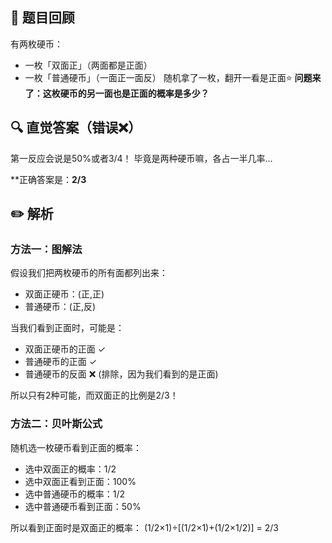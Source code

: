 ## 💭 题目回顾

有两枚硬币：
- 一枚「双面正」（两面都是正面）
- 一枚「普通硬币」（一面正一面反）
随机拿了一枚，翻开一看是正面⭐️
**问题来了：这枚硬币的另一面也是正面的概率是多少？**

## 🔍 直觉答案（错误❌）

第一反应会说是50%或者3/4！
毕竟是两种硬币嘛，各占一半几率...

**正确答案是：**2/3** 

## ✏️ 解析

### 方法一：图解法

假设我们把两枚硬币的所有面都列出来：
- 双面正硬币：(正,正)
- 普通硬币：(正,反)

当我们看到正面时，可能是：
- 双面正硬币的正面 ✓
- 普通硬币的正面 ✓
- 普通硬币的反面 ❌ (排除，因为我们看到的是正面)

所以只有2种可能，而双面正的比例是2/3！

### 方法二：贝叶斯公式

随机选一枚硬币看到正面的概率：
- 选中双面正的概率：1/2
- 选中双面正看到正面：100%
- 选中普通硬币的概率：1/2
- 选中普通硬币看到正面：50%

所以看到正面时是双面正的概率：
(1/2×1)÷[(1/2×1)+(1/2×1/2)] = 2/3
